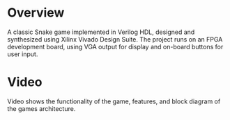 # Overview
A classic Snake game implemented in Verilog HDL, designed and synthesized using Xilinx Vivado Design Suite. 
The project runs on an FPGA development board, using VGA output for display and on-board buttons for user input.

# Video
Video shows the functionality of the game, features, and block diagram of the games architecture.
